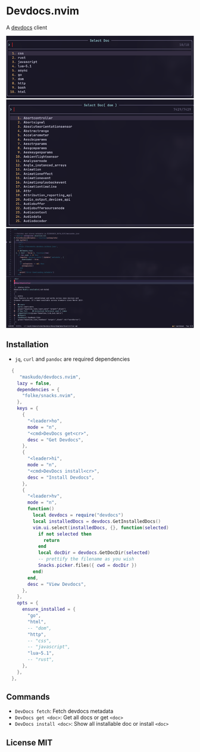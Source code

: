 # Devdocs.nvim

A [devdocs](https://devdocs.io) client

![Select from Docs](./assets/select-doc.png)
![Select Doc](./assets/select-doc-dom.png)
![Selected Docs](./assets/selected-doc.png)

## Installation

- `jq`, `curl` and `pandoc` are required dependencies

```lua
  {
     "maskudo/devdocs.nvim",
    lazy = false,
    dependencies = {
      "folke/snacks.nvim",
    },
    keys = {
      {
        "<leader>ho",
        mode = "n",
        "<cmd>DevDocs get<cr>",
        desc = "Get Devdocs",
      },
      {
        "<leader>hi",
        mode = "n",
        "<cmd>DevDocs install<cr>",
        desc = "Install Devdocs",
      },
      {
        "<leader>hv",
        mode = "n",
        function()
          local devdocs = require("devdocs")
          local installedDocs = devdocs.GetInstalledDocs()
          vim.ui.select(installedDocs, {}, function(selected)
            if not selected then
              return
            end
            local docDir = devdocs.GetDocDir(selected)
            -- prettify the filename as you wish
            Snacks.picker.files({ cwd = docDir })
          end)
        end,
        desc = "View Devdocs",
      },
    },
    opts = {
      ensure_installed = {
        "go",
        "html",
        -- "dom",
        "http",
        -- "css",
        -- "javascript",
        "lua~5.1",
        -- "rust",
      },
    },
  },
```

## Commands

- `DevDocs fetch`: Fetch devdocs metadata
- `DevDocs get <doc>`: Get all docs or get `<doc>`
- `DevDocs install <doc>`: Show all installable doc or install `<doc>`

## License MIT
